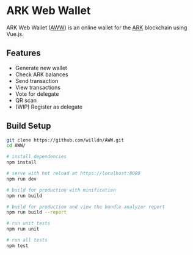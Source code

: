 # ARK Web Wallet

ARK Web Wallet ([AWW](https://willdn.github.io/AWW)) is an online wallet for the [ARK](https://ark.io) blockchain using Vue.js.

## Features

- Generate new wallet
- Check ARK balances
- Send transaction
- View transactions
- Vote for delegate
- QR scan
- (WIP) Register as delegate


## Build Setup

``` bash
git clone https://github.com/willdn/AWW.git
cd AWW/

# install dependencies
npm install

# serve with hot reload at https://localhost:8080
npm run dev

# build for production with minification
npm run build

# build for production and view the bundle analyzer report
npm run build --report

# run unit tests
npm run unit

# run all tests
npm test
```
